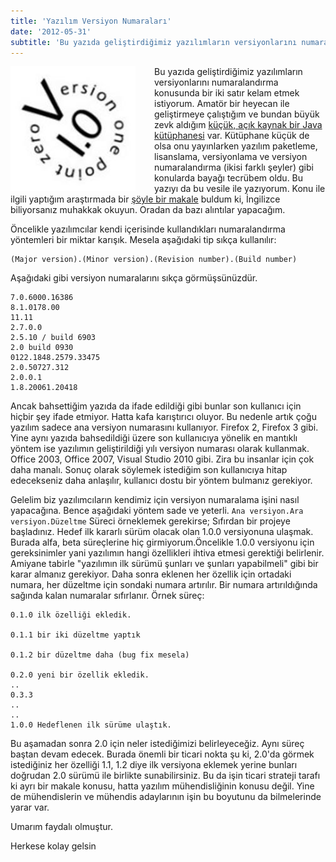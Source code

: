 ```yaml
---
title: 'Yazılım Versiyon Numaraları'
date: '2012-05-31'
subtitle: 'Bu yazıda geliştirdiğimiz yazılımların versiyonlarını numaralandırma konusunda bir iki satır kelam etmek istiyorum.'
---
```


<img align="left" style="margin-right: 30px;margin-bottom: 0px;"  src="img/blog/versioning-1.jpg">

Bu yazıda geliştirdiğimiz yazılımların versiyonlarını numaralandırma konusunda bir iki satır kelam etmek istiyorum. Amatör bir heyecan ile geliştirmeye çalıştığım ve bundan büyük zevk aldığım [küçük, açık kaynak bir Java kütüphanesi](http://code.google.com/p/javanta/) var. Kütüphane küçük de olsa onu yayınlarken yazılım paketleme, lisanslama, versiyonlama ve versiyon numaralandırma (ikisi farklı şeyler) gibi konularda bayağı tecrübem oldu. Bu yazıyı da bu vesile ile yazıyorum. Konu ile ilgili yaptığım araştırmada bir [şöyle bir makale](http://www.codinghorror.com/blog/2007/02/whats-in-a-version-number-anyway.html) buldum ki, İngilizce biliyorsanız muhakkak okuyun. Oradan da bazı alıntılar yapacağım.  

Öncelikle yazılımcılar kendi içerisinde kullandıkları numaralandırma yöntemleri bir miktar karışık. Mesela aşağıdaki tip sıkça kullanılır: 

```
(Major version).(Minor version).(Revision number).(Build number)
``` 

Aşağıdaki gibi versiyon numaralarını sıkça görmüşsünüzdür.

```
7.0.6000.16386
8.1.0178.00
11.11
2.7.0.0
2.5.10 / build 6903
2.0 build 0930
0122.1848.2579.33475
2.0.50727.312
2.0.0.1
1.8.20061.20418
```

Ancak bahsettiğim yazıda da ifade edildiği gibi bunlar son kullanıcı için hiçbir şey ifade etmiyor. Hatta kafa karıştırıcı oluyor. Bu nedenle artık çoğu yazılım sadece ana versiyon numarasını kullanıyor. Firefox 2, Firefox 3 gibi. Yine aynı yazıda bahsedildiği üzere son kullanıcıya yönelik en mantıklı yöntem ise yazılımın geliştirildiği yılı versiyon numarası olarak kullanmak. Office 2003, Office 2007, Visual Studio 2010 gibi. Zira bu insanlar için çok daha manalı. Sonuç olarak söylemek istediğim son kullanıcıya hitap edecekseniz daha anlaşılır, kullanıcı dostu bir yöntem bulmanız gerekiyor. 

Gelelim biz yazılımcıların kendimiz için versiyon numaralama işini nasıl yapacağına. Bence aşağıdaki yöntem sade ve yeterli. `Ana versiyon.Ara versiyon.Düzeltme` Süreci örneklemek gerekirse; Sıfırdan bir projeye başladınız. Hedef ilk kararlı sürüm olacak olan 1.0.0 versiyonuna ulaşmak. Burada alfa, beta süreçlerine hiç girmiyorum.Öncelikle 1.0.0 versiyonu için gereksinimler yani yazılımın hangi özellikleri ihtiva etmesi gerektiği belirlenir. Amiyane tabirle "yazılımın ilk sürümü şunları ve şunları yapabilmeli" gibi bir karar almanız gerekiyor. Daha sonra eklenen her özellik için ortadaki numara, her düzeltme için sondaki numara artırılır. Bir numara artırıldığında sağında kalan numaralar sıfırlanır. Örnek süreç:

```
0.1.0 ilk özelliği ekledik.

0.1.1 bir iki düzeltme yaptık

0.1.2 bir düzeltme daha (bug fix mesela)

0.2.0 yeni bir özellik ekledik.
..
0.3.3
..
..
1.0.0 Hedeflenen ilk sürüme ulaştık.
```

Bu aşamadan sonra 2.0 için neler istediğimizi belirleyeceğiz. Aynı süreç baştan devam edecek. Burada önemli bir ticari nokta şu ki, 2.0'da görmek istediğiniz her özelliği 1.1, 1.2 diye ilk versiyona eklemek yerine bunları doğrudan 2.0 sürümü ile birlikte sunabilirsiniz. Bu da işin ticari strateji tarafı ki ayrı bir makale konusu, hatta yazılım mühendisliğinin konusu değil. Yine de mühendislerin ve mühendis adaylarının işin bu boyutunu da bilmelerinde yarar var.


Umarım faydalı olmuştur. 

Herkese kolay gelsin